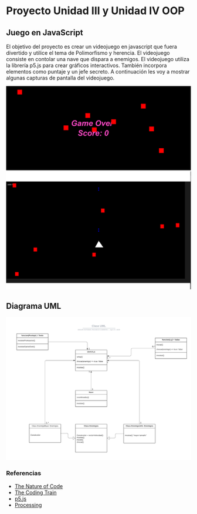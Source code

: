 # Proyecto Unidad III y Unidad IV OOP
## Juego en JavaScript

El objetivo del proyecto es crear un videojuego en javascript que fuera divertido y utilice el tema de Polimorfismo y herencia.
El videojuego consiste en contolar una nave que dispara a enemigos.
El videojuego utiliza la librería p5.js para crear gráficos interactivos. También incorpora elementos como puntaje y un jefe secreto. 
A continuación les voy a mostrar algunas capturas de pantalla del videojuego.

![imagen](./imagenes/imagen1.PNG)
![imagen](./imagenes/imagen2.png)

## Diagrama UML
![imagen](./imagenes/ClaseUML.png)

### Referencias
- [The Nature of Code](https://natureofcode.com/)
- [The Coding Train](https://www.youtube.com/@TheCodingTrain)
- [p5.js](https://p5js.org/es/reference/)
- [Processing](https://processing.org/)
